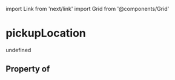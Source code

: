 import Link from 'next/link'
import Grid from '@components/Grid'

# pickupLocation

undefined

## Property of



